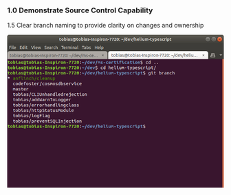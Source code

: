 ### 1.0	 Demonstrate Source Control Capability	

1.5 Clear branch naming to provide clarity on changes and ownership 

![Branch naming](images/branches.png)